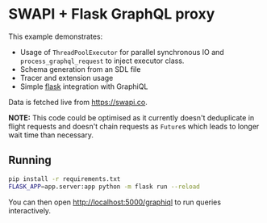 # SWAPI + Flask GraphQL proxy

This example demonstrates:

- Usage of `ThreadPoolExecutor` for parallel synchronous IO and `process_graphql_request` to inject executor class.
- Schema generation from an SDL file
- Tracer and extension usage
- Simple [flask](http://flask.pocoo.org) integration with GraphiQL

Data is fetched live from <https://swapi.co>.

**NOTE:** This code could be optimised as it currently doesn't deduplicate in flight requests and doesn't chain requests as `Future`s which leads to longer wait time than necessary.

## Running

```bash
pip install -r requirements.txt
FLASK_APP=app.server:app python -m flask run --reload
```

You can then open <http://localhost:5000/graphiql> to run queries interactively.
